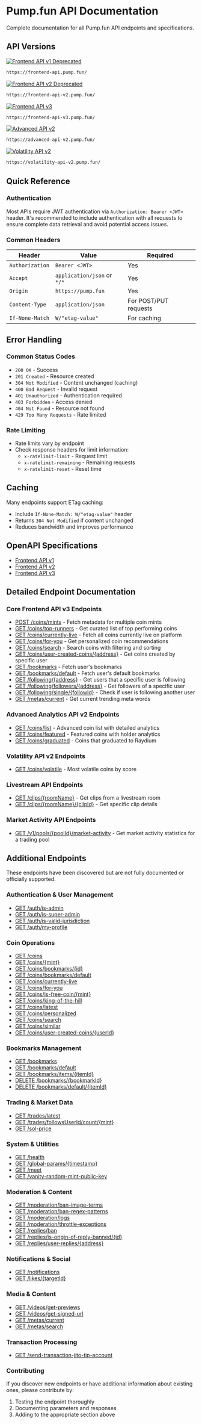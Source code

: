 # Pump.fun API Documentation

Complete documentation for all Pump.fun API endpoints and specifications.

## API Versions

[![Frontend API v1 Deprecated](https://img.shields.io/badge/Frontend%20API-v1%20Deprecated-red)](./frontend-api.json)

```bash
https://frontend-api.pump.fun/
```

[![Frontend API v2 Deprecated](https://img.shields.io/badge/Frontend%20API-v2%20Deprecated-red)](./frontend-api-v2.json)

```bash
https://frontend-api-v2.pump.fun/
```

[![Frontend API v3](https://img.shields.io/badge/Frontend%20API-v3-green)](./frontend-api-v3.json)

```bash
https://frontend-api-v3.pump.fun/
```

[![Advanced API v2](https://img.shields.io/badge/Advanced%20Analytics%20API-v2-blue)](./advanced-api-v2.json)

```bash
https://advanced-api-v2.pump.fun/
```

[![Volatility API v2](https://img.shields.io/badge/Volatility%20API-v2-orange)](./volatility-api-v2.json)

```bash
https://volatility-api-v2.pump.fun/
```

## Quick Reference

### Authentication
Most APIs require JWT authentication via `Authorization: Bearer <JWT>` header. It's recommended to include authentication with all requests to ensure complete data retrieval and avoid potential access issues.

### Common Headers
| Header | Value | Required |
|--------|-------|----------|
| `Authorization` | `Bearer <JWT>` | Yes |
| `Accept` | `application/json` or `*/*` | Yes |
| `Origin` | `https://pump.fun` | Yes |
| `Content-Type` | `application/json` | For POST/PUT requests |
| `If-None-Match` | `W/"etag-value"` | For caching |

## Error Handling

### Common Status Codes
- `200 OK` - Success
- `201 Created` - Resource created
- `304 Not Modified` - Content unchanged (caching)
- `400 Bad Request` - Invalid request
- `401 Unauthorized` - Authentication required
- `403 Forbidden` - Access denied
- `404 Not Found` - Resource not found
- `429 Too Many Requests` - Rate limited

### Rate Limiting
- Rate limits vary by endpoint
- Check response headers for limit information:
  - `x-ratelimit-limit` - Request limit
  - `x-ratelimit-remaining` - Remaining requests
  - `x-ratelimit-reset` - Reset time

## Caching

Many endpoints support ETag caching:
- Include `If-None-Match: W/"etag-value"` header
- Returns `304 Not Modified` if content unchanged
- Reduces bandwidth and improves performance

## OpenAPI Specifications
- [Frontend API v1](./frontend-api.json)
- [Frontend API v2](./frontend-api-v2.json)
- [Frontend API v3](./frontend-api-v3.json)

## Detailed Endpoint Documentation

### Core Frontend API v3 Endpoints
- [POST /coins/mints](./endpoints/POST-coins-mints.md) - Fetch metadata for multiple coin mints
- [GET /coins/top-runners](./endpoints/GET-coins-top-runners.md) - Get curated list of top performing coins
- [GET /coins/currently-live](./endpoints/GET-coins-currently-live.md) - Fetch all coins currently live on platform
- [GET /coins/for-you](./endpoints/GET-coins-for-you.md) - Get personalized coin recommendations
- [GET /coins/search](./endpoints/GET-coins-search.md) - Search coins with filtering and sorting
- [GET /coins/user-created-coins/{address}](./endpoints/GET-coins-user-created-coins.md) - Get coins created by specific user
- [GET /bookmarks](./endpoints/GET-bookmarks.md) - Fetch user's bookmarks
- [GET /bookmarks/default](./endpoints/GET-bookmarks-default.md) - Fetch user's default bookmarks
- [GET /following/{address}](./endpoints/GET-following.md) - Get users that a specific user is following
- [GET /following/followers/{address}](./endpoints/GET-following-followers.md) - Get followers of a specific user
- [GET /following/single/{followId}](./endpoints/GET-following-single.md) - Check if user is following another user
- [GET /metas/current](./endpoints/GET-metas-current.md) - Get current trending meta words

### Advanced Analytics API v2 Endpoints
- [GET /coins/list](./endpoints/GET-advanced-coins-list.md) - Advanced coin list with detailed analytics
- [GET /coins/featured](./endpoints/GET-advanced-coins-featured.md) - Featured coins with holder analytics
- [GET /coins/graduated](./endpoints/GET-advanced-coins-graduated.md) - Coins that graduated to Raydium

### Volatility API v2 Endpoints
- [GET /coins/volatile](./endpoints/GET-advanced-volatility-coins-volatile.md) - Most volatile coins by score

### Livestream API Endpoints
- [GET /clips/{roomName}](./endpoints/GET-clips-roomName.md) - Get clips from a livestream room
- [GET /clips/{roomName}/{clipId}](./endpoints/GET-clips-roomName-clipId.md) - Get specific clip details

### Market Activity API Endpoints
- [GET /v1/pools/{poolId}/market-activity](./endpoints/GET-v1-pools-poolId-market-activity.md) - Get market activity statistics for a trading pool

## Additional Endpoints

These endpoints have been discovered but are not fully documented or officially supported.

### Authentication & User Management
- [GET /auth/is-admin](./scrapes/GET__auth_is_admin.md)
- [GET /auth/is-super-admin](./scrapes/GET__auth_is_super_admin.md)
- [GET /auth/is-valid-jurisdiction](./scrapes/GET__auth_is_valid_jurisdiction.md)
- [GET /auth/my-profile](./scrapes/GET__auth_my_profile.md)

### Coin Operations
- [GET /coins](./scrapes/GET__coins.md)
- [GET /coins/{mint}](./scrapes/GET__coins__mint_.md)
- [GET /coins/bookmarks/{id}](./scrapes/GET__coins_bookmarks__id_.md)
- [GET /coins/bookmarks/default](./scrapes/GET__coins_bookmarks_default.md)
- [GET /coins/currently-live](./scrapes/GET__coins_currently_live.md)
- [GET /coins/for-you](./scrapes/GET__coins_for_you.md)
- [GET /coins/is-free-coin/{mint}](./scrapes/GET__coins_is_free_coin__mint_.md)
- [GET /coins/king-of-the-hill](./scrapes/GET__coins_king_of_the_hill.md)
- [GET /coins/latest](./scrapes/GET__coins_latest.md)
- [GET /coins/personalized](./scrapes/GET__coins_personalized.md)
- [GET /coins/search](./scrapes/GET__coins_search.md)
- [GET /coins/similar](./scrapes/GET__coins_similar.md)
- [GET /coins/user-created-coins/{userId}](./scrapes/GET__coins_user_created_coins__userId_.md)

### Bookmarks Management
- [GET /bookmarks](./scrapes/GET__bookmarks.md)
- [GET /bookmarks/default](./scrapes/GET__bookmarks_default.md)
- [GET /bookmarks/items/{itemId}](./scrapes/GET__bookmarks_items__itemId_.md)
- [DELETE /bookmarks/{bookmarkId}](./scrapes/DELETE__bookmarks__bookmarkId_.md)
- [DELETE /bookmarks/default/{itemId}](./scrapes/DELETE__bookmarks_default__itemId_.md)

### Trading & Market Data
- [GET /trades/latest](./scrapes/GET__trades_latest.md)
- [GET /trades/followsUserId/count/{mint}](./scrapes/GET__trades_followsUserId_count__mint_.md)
- [GET /sol-price](./scrapes/GET__sol_price.md)

### System & Utilities
- [GET /health](./scrapes/GET__health.md)
- [GET /global-params/{timestamp}](./scrapes/GET__global_params__timestamp_.md)
- [GET /meet](./scrapes/GET__meet.md)
- [GET /vanity-random-mint-public-key](./scrapes/GET__vanity_random_mint_public_key.md)

### Moderation & Content
- [GET /moderation/ban-image-terms](./scrapes/GET__moderation_ban_image_terms.md)
- [GET /moderation/ban-regex-patterns](./scrapes/GET__moderation_ban_regex_patterns.md)
- [GET /moderation/logs](./scrapes/GET__moderation_logs.md)
- [GET /moderation/throttle-exceptions](./scrapes/GET__moderation_throttle_exceptions.md)
- [GET /replies/ban](./scrapes/GET__replies_ban.md)
- [GET /replies/is-origin-of-reply-banned/{id}](./scrapes/GET__replies_is_origin_of_reply_banned__id_.md)
- [GET /replies/user-replies/{address}](./scrapes/GET__replies_user_replies__address_.md)

### Notifications & Social
- [GET /notifications](./scrapes/GET__notifications.md)
- [GET /likes/{targetId}](./scrapes/GET__likes__targetId_.md)

### Media & Content
- [GET /videos/get-previews](./scrapes/GET__videos_get_previews.md)
- [GET /videos/get-signed-url](./scrapes/GET__videos_get_signed_url.md)
- [GET /metas/current](./scrapes/GET__metas_current.md)
- [GET /metas/search](./scrapes/GET__metas_search.md)

### Transaction Processing
- [GET /send-transaction-jito-tip-account](./scrapes/GET__send_transaction_jito_tip_account.md)

### Contributing
If you discover new endpoints or have additional information about existing ones, please contribute by:
1. Testing the endpoint thoroughly
2. Documenting parameters and responses
3. Adding to the appropriate section above

